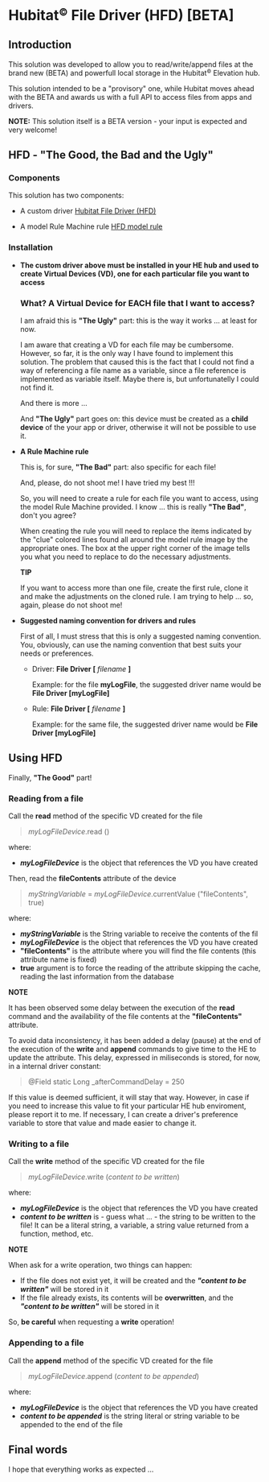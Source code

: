 # Hubitat<small><sup>&copy;</sup></small> File Driver (HFD) [BETA]

## Introduction

This solution was developed to allow you to read/write/append files at the brand new (BETA) and powerfull local storage in the Hubitat<small><sup>&copy;</sup></small> Elevation hub.

This solution intended to be a "provisory" one, while Hubitat moves ahead with the BETA and awards us with a full API to access files from apps and drivers.

**NOTE:** This solution itself is a BETA version - your input is expected and very welcome!


## HFD - "The Good, the Bad and the Ugly"

### Components

This solution has two components:

- A custom driver [Hubitat File Driver (HFD)](https://github.com/MAFFPT/Hubitat/blob/master/Hubitat%20File%20Driver%20(HFD)/driver/Hubitat%20File%20Driver%20(HFD).groovy)

- A model Rule Machine rule [HFD model rule](https://github.com/MAFFPT/Hubitat/tree/master/Hubitat%20File%20Driver%20(HFD)/rule)

### Installation

- **The custom driver above must be installed in your HE hub and used to create Virtual Devices (VD), one for each particular file you want to access**

  ### What? A Virtual Device for EACH file that I want to access?

  I am afraid this is **"The Ugly"** part: this is the way it works ... at least for now.

  I am aware that creating a VD for each file may be cumbersome. However, so far, it is the only way I have found to implement this solution. The problem that caused this is the fact that I could not find a way of referencing a file name as a variable, since a file reference is implemented as variable itself. Maybe there is, but unfortunatelly I could not find it.
  
  And there is more ...
  
  And **"The Ugly"** part goes on: this device must be created as a **child device** of the your app or driver, otherwise it will not be possible to use it.

- **A Rule Machine rule**

  This is, for sure, **"The Bad"** part: also specific for each file!
  
  And, please, do not shoot me! I have tried my best !!!
  
  So, you will need to create a rule for each file you want to access, using the model Rule Machine provided. I know ... this is really **"The Bad"**, don't you agree?
  
  When creating the rule you will need to replace the items indicated by the "clue" colored lines found all around the model rule image by the appropriate ones. The box at the upper right corner of the image tells you what you need to replace to do the necessary adjustments.
  
  **TIP**
  
  If you want to access more than one file, create the first rule, clone it and make the adjustments on the cloned rule. I am trying to help ... so, again, please do not shoot me! 
  
- **Suggested naming convention for drivers and rules**

  First of all, I must stress that this is only a suggested naming convention. You, obviously, can use the naming convention that best suits your needs or preferences.
  
  - Driver: **File Driver [** *filename* **]**
  
    Example: for the file **myLogFile**, the suggested driver name would be **File Driver [myLogFile]**
    
  - Rule: **File Driver [** *filename* **]**
  
    Example: for the same file, the suggested driver name would be **File Driver [myLogFile]**



## Using HFD

Finally, **"The Good"** part!

### Reading from a file

Call the **read** method of the specific VD created for the file
  
>
> *myLogFileDevice*.read ()
>
  
  where:
     
  - ***myLogFileDevice*** is the object that references the VD you have created 
  
Then, read the **fileContents** attribute of the device
  
>
> *myStringVariable* = *myLogFileDevice*.currentValue ("fileContents", true)
>
  
  where:
    
   - ***myStringVariable*** is the String variable to receive the contents of the fil
   - ***myLogFileDevice*** is the object that references the VD you have created
   - **"fileContents"** is the attribute where you will find the file contents (this attribute name is fixed)
   - **true** argument is to force the reading of the attribute skipping the cache, reading the last information from the database
     
**NOTE** 
   
 It has been observed some delay between the execution of the **read** command and the availability of the file contents at the **"fileContents"** attribute.
   
 To avoid data inconsistency, it has been added a delay (pause) at the end of the execution of the **write** and **append** commands to give time to the HE to update the attribute. This delay, expressed in miliseconds is stored, for now, in a internal driver constant:
   
 >
 > @Field static Long _afterCommandDelay = 250
 >
    
 If this value is deemed sufficient, it will stay that way. However, in case if you need to increase this value to fit your particular HE hub enviroment, please report it to me. If necessary, I can create a driver's preference variable to store that value and made easier to change it.

### Writing to a file

Call the **write** method of the specific VD created for the file
  
>
> *myLogFileDevice*.write (*content to be written*)
>
  
  where:
     
  - ***myLogFileDevice*** is the object that references the VD you have created
  - ***content to be written*** is - guess what ... - the string to be written to the file! It can be a literal string, a variable, a string value returned from a function, method, etc.
  
**NOTE**

  When ask for a write operation, two things can happen:
  
  - If the file does not exist yet, it will be created and the ***"content to be written"*** will be stored in it
  - If the file already exists, its contents will be **overwritten**, and the ***"content to be written"*** will be stored in it
  
  So, **be careful** when requesting a **write** operation!

### Appending to a file

Call the **append** method of the specific VD created for the file
  
>
> *myLogFileDevice*.append (*content to be appended*)
>
  
  where:
     
  - ***myLogFileDevice*** is the object that references the VD you have created
  - ***content to be appended*** is the string literal or string variable to be appended to the end of the file

## Final words

I hope that everything works as expected ... 
